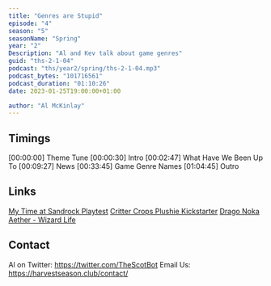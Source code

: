 ```yaml
---
title: "Genres are Stupid"
episode: "4"
season: "5"
seasonName: "Spring"
year: "2"
Description: "Al and Kev talk about game genres"
guid: "ths-2-1-04"
podcast: "ths/year2/spring/ths-2-1-04.mp3"
podcast_bytes: "101716561"
podcast_duration: "01:10:26"
date: 2023-01-25T19:00:00+01:00

author: "Al McKinlay"
---
```


## Timings

[00:00:00] Theme Tune
[00:00:30] Intro
[00:02:47] What Have We Been Up To
[00:09:27] News
[00:33:45] Game Genre Names
[01:04:45] Outro

## Links

[My Time at Sandrock Playtest](https://www.youtube.com/watch?v=iuvNRhJRZyo)
[Critter Crops Plushie Kickstarter](https://www.kickstarter.com/projects/crittercrops/critter-crops-plushies-and-merch/)
[Drago Noka](https://store.steampowered.com/app/1984790/Drago_Noka/)
[Aether - Wizard Life](https://www.kickstarter.com/projects/vondergames/aether-wizard-life-magical-farm-sim-with-action-adventure)



## Contact

Al on Twitter: https://twitter.com/TheScotBot
Email Us: https://harvestseason.club/contact/
